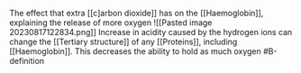 The effect that extra [[c]arbon dioxide]] has on the [[Haemoglobin]], explaining the release of more oxygen
![[Pasted image 20230817122834.png]]
Increase in acidity caused by the hydrogen ions can change the [[Tertiary structure]] of any [[Proteins]], including [[Haemoglobin]]. This decreases the ability to hold as much oxygen
#B-definition  
